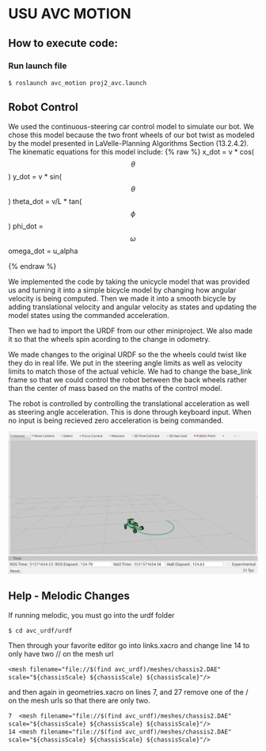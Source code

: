 # USU AVC MOTION

## How to execute code:

### Run launch file 

```
$ roslaunch avc_motion proj2_avc.launch
```

## Robot Control

We used the continuous-steering car control model to simulate our bot. We chose this model because the two front wheels of our bot twist as modeled by the model presented in LaVelle-Planning Algorithms Section (13.2.4.2). The kinematic equations for this model include:
{% raw %}
x_dot = v * cos($$\theta$$)
y_dot = v * sin($$\theta$$)
theta_dot = v/L * tan($$\phi$$)
phi_dot = $$\omega$$
omega_dot = u_alpha

{% endraw %}

We implemented the code by taking the unicycle model that was provided us and turning it into a simple bicycle model by changing how angular velocity is being computed. Then we made it into a smooth bicycle by adding translational velocity and angular velocity as states and updating the model states using the commanded acceleration.

Then we had to import the URDF from our other miniproject. We also made it so that the wheels spin acording to the change in odometry.

We made changes to the original URDF so the the wheels could twist like they do in real life. We put in the steering angle limits as well as velocity limits to match those of the actual vehicle. We had to change the base_link frame so that we could control the robot between the back wheels rather than the center of mass based on the maths of the control model.

The robot is controlled by controlling the translational acceleration as well as steering angle acceleration. This is done through keyboard input. When no input is being recieved zero acceleration is being commanded.

![Simulation](https://github.com/eichmeierbr/avc_urdf/blob/master/sim.png)

## Help - Melodic Changes
If running melodic, you must go into the urdf folder

```
$ cd avc_urdf/urdf
```
Then through your favorite editor go into links.xacro and change line 14 to only have two // on the mesh url

```
<mesh filename="file://$(find avc_urdf)/meshes/chassis2.DAE" scale="${chassisScale} ${chassisScale} ${chassisScale}"/>
```
and then again in geometries.xacro on lines 7, and 27 remove one of the / on the mesh urls so that there are only two.

```
7  <mesh filename="file://$(find avc_urdf)/meshes/chassis2.DAE" scale="${chassisScale} ${chassisScale} ${chassisScale}"/>
14 <mesh filename="file://$(find avc_urdf)/meshes/chassis2.DAE" scale="${chassisScale} ${chassisScale} ${chassisScale}"/>
```